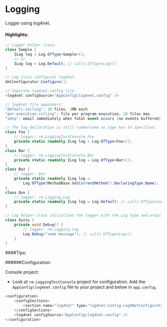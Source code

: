 Logging
=======

Logger using log4net.

#### Highlights:

```c#
// Logger helper class.
class Sample {
	ILog log = Log.OfType<Sample>();
	// or 
	ILog log = Log.Default; // calls OfType<Log>()
}

// Log class configures log4net.
XmlConfigurator.Configure();
```

```c#
// Separate log4net.config file.
<log4net configSource="AppConfig\log4net.config" />
```

```c#
// log4net file appenders:
"default-rolling": 10 files, 2MB each
"per-execution-rolling": file per program execution, 10 files max
"smtp": email immediately when fatal event occurs (no events buffered)
```

```c#
// The log declaration is still cumbersome as type has to specified.
class Foo {
	// logger: rm.LoggingTestConsole.Foo
	private static readonly ILog log = Log.OfType<Foo>();
}
class Bar {
	// logger: rm.LoggingTestConsole.Bar
	private static readonly ILog log = Log.OfType<Bar>();
}
class Baz {
	// logger: Baz
	private static readonly ILog log = 
		Log.OfType(MethodBase.GetCurrentMethod().DeclaringType.Name);
}
class Qux {
	// logger: rm.Logging.Log
	private static readonly ILog log = Log.Default; // calls OfType<Log>()
}
```

```c#
// Log helper class initializes the logger with the Log type and wraps log4net methods. 
class Xyzzy {
	private void Debug() {
		// logger: rm.Logging.Log
		Log.Debug("some message"); // calls OfType<Log>()
	}
}
```

####Tips:

######Configuration:

Console project:
- Look at `rm.LoggingTestConsole` project for configuration. Add the `AppConfig\log4net.config` file to your project and below in `app.config`.
```c#
<configuration>
	<configSections>
		<section name="log4net" type="log4net.Config.Log4NetConfigurationSectionHandler, log4net" />
	</configSections>
	<log4net configSource="AppConfig\log4net.config" />
</configuration>
```
